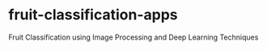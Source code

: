 # fruit-classification-apps
Fruit Classification using Image Processing and Deep Learning Techniques
